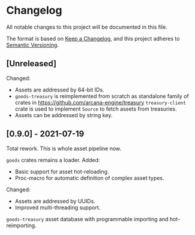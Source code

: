 # Changelog
All notable changes to this project will be documented in this file.

The format is based on [Keep a Changelog](https://keepachangelog.com/en/1.0.0/),
and this project adheres to [Semantic Versioning](https://semver.org/spec/v2.0.0.html).

## [Unreleased]

Changed:
* Assets are addressed by 64-bit IDs.
* `goods-treasury` is reimplemented from scratch as standalone family of crates in https://github.com/arcana-engine/treasury
  `treasury-client` crate is used to implement `Source` to fetch assets from treasuries.
* Assets can be addressed by string key.

## [0.9.0] - 2021-07-19

Total rework.
This is whole asset pipeline now.

`goods` crates remains a loader.
Added:
* Basic support for asset hot-reloading.
* Proc-macro for automatic definition of complex asset types.

Changed:
* Assets are addressed by UUIDs.
* Improved multi-threading support.

`goods-treasury` asset database with programmable importing and hot-reimporting.
